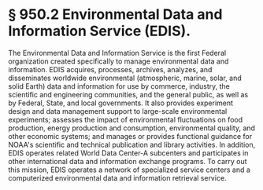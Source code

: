 # § 950.2   Environmental Data and Information Service (EDIS).

The Environmental Data and Information Service is the first Federal organization created specifically to manage environmental data and information. EDIS acquires, processes, archives, analyzes, and disseminates worldwide environmental (atmospheric, marine, solar, and solid Earth) data and information for use by commerce, industry, the scientific and engineering communities, and the general public, as well as by Federal, State, and local governments. It also provides experiment design and data management support to large-scale environmental experiments; assesses the impact of environmental fluctuations on food production, energy production and consumption, environmental quality, and other economic systems; and manages or provides functional guidance for NOAA's scientific and technical publication and library activities. In addition, EDIS operates related World Data Center-A subcenters and participates in other international data and information exchange programs. To carry out this mission, EDIS operates a network of specialized service centers and a computerized environmental data and information retrieval service. 




